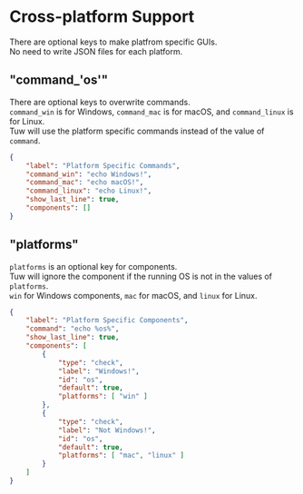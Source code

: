 # Cross-platform Support

There are optional keys to make platfrom specific GUIs.  
No need to write JSON files for each platform.  

## "command_'os'"

There are optional keys to overwrite commands.  
`command_win` is for Windows, `command_mac` is for macOS, and `command_linux` is for Linux.  
Tuw will use the platform specific commands instead of the value of `command`.  

```json
{
    "label": "Platform Specific Commands",
    "command_win": "echo Windows!",
    "command_mac": "echo macOS!",
    "command_linux": "echo Linux!",
    "show_last_line": true,
    "components": []
}
```

## "platforms"

`platforms` is an optional key for components.  
Tuw  will ignore the component if the running OS is not in the values of `platforms`.  
`win` for Windows components, `mac` for macOS, and `linux` for Linux.  

```json
{
    "label": "Platform Specific Components",
    "command": "echo %os%",
    "show_last_line": true,
    "components": [
        {
            "type": "check",
            "label": "Windows!",
            "id": "os",
            "default": true,
            "platforms": [ "win" ]
        },
        {
            "type": "check",
            "label": "Not Windows!",
            "id": "os",
            "default": true,
            "platforms": [ "mac", "linux" ]
        }
    ]
}
```
